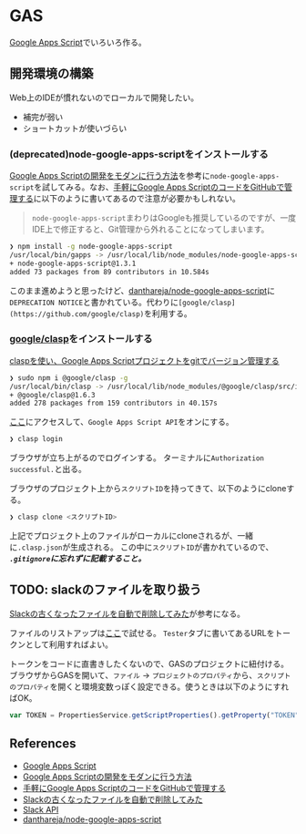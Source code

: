 # GAS

[Google Apps Script](https://developers.google.com/apps-script/)でいろいろ作る。

## 開発環境の構築

Web上のIDEが慣れないのでローカルで開発したい。

* 補完が弱い
* ショートカットが使いづらい

### (deprecated)node-google-apps-scriptをインストールする

[Google Apps Scriptの開発をモダンに行う方法](https://tech.speee.jp/entry/2016/04/28/190236)を参考に`node-google-apps-script`を試してみる。なお、[手軽にGoogle Apps ScriptのコードをGitHubで管理する](https://techblog.recruitjobs.net/development/maneged_google-apps-script_by_github)に以下のように書いてあるので注意が必要かもしれない。

> `node-google-apps-script`まわりはGoogleも推奨しているのですが、一度IDE上で修正すると、Git管理から外れることになってしまいます。

```sh
❯ npm install -g node-google-apps-script
/usr/local/bin/gapps -> /usr/local/lib/node_modules/node-google-apps-script/bin/gapps
+ node-google-apps-script@1.3.1
added 73 packages from 89 contributors in 10.584s
```

このまま進めようと思ったけど、[danthareja/node-google-apps-script](https://github.com/danthareja/node-google-apps-script#11-default-apps-script-developer-console-project)に`DEPRECATION NOTICE`と書かれている。代わりに`[google/clasp](https://github.com/google/clasp)`を利用する。


### [google/clasp](https://github.com/google/clasp)をインストールする

[claspを使い、Google Apps Scriptプロジェクトをgitでバージョン管理する](https://qiita.com/rf_p/items/7492375ddd684ba734f8)

```sh
❯ sudo npm i @google/clasp -g
/usr/local/bin/clasp -> /usr/local/lib/node_modules/@google/clasp/src/index.js
+ @google/clasp@1.6.3
added 278 packages from 159 contributors in 40.157s
```

[ここ](https://script.google.com/home/usersettings)にアクセスして、`Google Apps Script API`をオンにする。


```sh
❯ clasp login
```

ブラウザが立ち上がるのでログインする。
ターミナルに`Authorization successful.`と出る。

ブラウザのプロジェクト上から`スクリプトID`を持ってきて、以下のようにcloneする。

```sh
❯ clasp clone <スクリプトID>
```

上記でプロジェクト上のファイルがローカルにcloneされるが、一緒に`.clasp.json`が生成される。
この中に`スクリプトID`が書かれているので、
***`.gitignore`に忘れずに記載すること。***

## TODO: slackのファイルを取り扱う

[Slackの古くなったファイルを自動で削除してみた](http://lyncs.hateblo.jp/entry/2017/06/04/191421)が参考になる。

ファイルのリストアップは[ここ](https://api.slack.com/methods/files.list)で試せる。
`Tester`タブに書いてあるURLをトークンとして利用すればよい。

トークンをコードに直書きしたくないので、GASのプロジェクトに紐付ける。
ブラウザからGASを開いて、`ファイル` -> `プロジェクトのプロパティ`から、`スクリプトのプロパティ`を開くと環境変数っぽく設定できる。使うときは以下のようにすればOK。

```js
var TOKEN = PropertiesService.getScriptProperties().getProperty("TOKEN");
```


## References
* [Google Apps Script](https://developers.google.com/apps-script/)
* [Google Apps Scriptの開発をモダンに行う方法](https://tech.speee.jp/entry/2016/04/28/190236)
* [手軽にGoogle Apps ScriptのコードをGitHubで管理する](https://techblog.recruitjobs.net/development/maneged_google-apps-script_by_github)
* [Slackの古くなったファイルを自動で削除してみた](http://lyncs.hateblo.jp/entry/2017/06/04/191421)
* [Slack API](https://api.slack.com/)
* [danthareja/node-google-apps-script](https://github.com/danthareja/node-google-apps-script#11-default-apps-script-developer-console-project)
